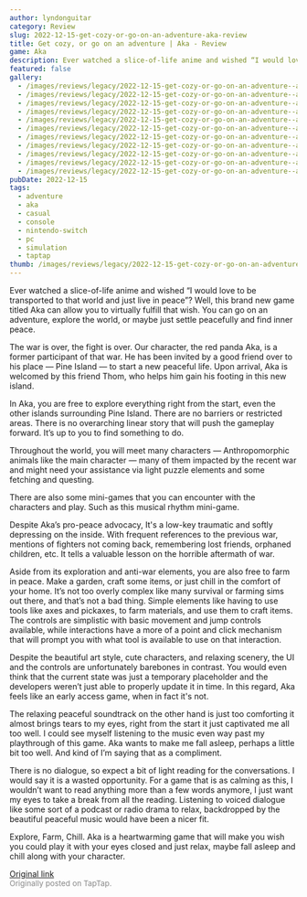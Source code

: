 ```yaml
---
author: lyndonguitar
category: Review
slug: 2022-12-15-get-cozy-or-go-on-an-adventure-aka-review
title: Get cozy, or go on an adventure | Aka - Review
game: Aka
description: Ever watched a slice-of-life anime and wished “I would love to be transported to that world and just live in peace”? Well, this brand new game titled Aka can allow you to virtually fulfill that wish. You can go on an adventure, explore the world, or maybe just settle peacefully and find inner peace.
featured: false
gallery:
  - /images/reviews/legacy/2022-12-15-get-cozy-or-go-on-an-adventure--aka---review-0.avif
  - /images/reviews/legacy/2022-12-15-get-cozy-or-go-on-an-adventure--aka---review-1.avif
  - /images/reviews/legacy/2022-12-15-get-cozy-or-go-on-an-adventure--aka---review-2.avif
  - /images/reviews/legacy/2022-12-15-get-cozy-or-go-on-an-adventure--aka---review-3.avif
  - /images/reviews/legacy/2022-12-15-get-cozy-or-go-on-an-adventure--aka---review-4.avif
  - /images/reviews/legacy/2022-12-15-get-cozy-or-go-on-an-adventure--aka---review-5.avif
  - /images/reviews/legacy/2022-12-15-get-cozy-or-go-on-an-adventure--aka---review-6.avif
  - /images/reviews/legacy/2022-12-15-get-cozy-or-go-on-an-adventure--aka---review-7.avif
  - /images/reviews/legacy/2022-12-15-get-cozy-or-go-on-an-adventure--aka---review-8.avif
  - /images/reviews/legacy/2022-12-15-get-cozy-or-go-on-an-adventure--aka---review-9.avif
  - /images/reviews/legacy/2022-12-15-get-cozy-or-go-on-an-adventure--aka---review-10.avif
pubDate: 2022-12-15
tags:
  - adventure
  - aka
  - casual
  - console
  - nintendo-switch
  - pc
  - simulation
  - taptap
thumb: /images/reviews/legacy/2022-12-15-get-cozy-or-go-on-an-adventure--aka---review-0.avif
---
```


Ever watched a slice-of-life anime and wished “I would love to be transported to that world and just live in peace”? Well, this brand new game titled Aka can allow you to virtually fulfill that wish. You can go on an adventure, explore the world, or maybe just settle peacefully and find inner peace.

The war is over, the fight is over. Our character, the red panda Aka, is a former participant of that war. He has been invited by a good friend over to his place — Pine Island — to start a new peaceful life. Upon arrival, Aka is welcomed by this friend Thom, who helps him gain his footing in this new island.

In Aka, you are free to explore everything right from the start, even the other islands surrounding Pine Island. There are no barriers or restricted areas. There is no overarching linear story that will push the gameplay forward. It’s up to you to find something to do.

Throughout the world, you will meet many characters — Anthropomorphic animals like the main character — many of them impacted by the recent war and might need your assistance via light puzzle elements and some fetching and questing.

There are also some mini-games that you can encounter with the characters and play. Such as this musical rhythm mini-game.

Despite Aka’s pro-peace advocacy, It's a low-key traumatic and softly depressing on the inside. With frequent references to the previous war, mentions of fighters not coming back, remembering lost friends, orphaned children, etc. It tells a valuable lesson on the horrible aftermath of war.

Aside from its exploration and anti-war elements, you are also free to farm in peace. Make a garden, craft some items, or just chill in the comfort of your home. It’s not too overly complex like many survival or farming sims out there, and that’s not a bad thing. Simple elements like having to use tools like axes and pickaxes, to farm materials, and use them to craft items. The controls are simplistic with basic movement and jump controls available, while interactions have a more of a point and click mechanism that will prompt you with what tool is available to use on that interaction.

Despite the beautiful art style, cute characters, and relaxing scenery, the UI and the controls are unfortunately barebones in contrast. You would even think that the current state was just a temporary placeholder and the developers weren’t just able to properly update it in time. In this regard, Aka feels like an early access game, when in fact it's not.

The relaxing peaceful soundtrack on the other hand is just too comforting it almost brings tears to my eyes, right from the start it just captivated me all too well. I could see myself listening to the music even way past my playthrough of this game. Aka wants to make me fall asleep, perhaps a little bit too well. And kind of I’m saying that as a compliment.

There is no dialogue, so expect a bit of light reading for the conversations. I would say it is a wasted opportunity. For a game that is as calming as this, I wouldn’t want to read anything more than a few words anymore, I just want my eyes to take a break from all the reading. Listening to voiced dialogue like some sort of a podcast or radio drama to relax, backdropped by the beautiful peaceful music would have been a nicer fit.

Explore, Farm, Chill. Aka is a heartwarming game that will make you wish you could play it with your eyes closed and just relax, maybe fall asleep and chill along with your character.

[Original link](https://www.taptap.io/post/3758384)<br><span style="font-size: 0.95em; color: #888;">Originally posted on TapTap.</span>